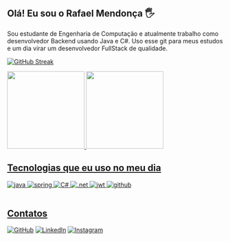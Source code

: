 ## Olá! Eu sou o Rafael Mendonça 🖐️
Sou estudante de Engenharia de Computação e atualmente trabalho como desenvolvedor Backend usando Java e C#.
Uso esse git para meus estudos e um dia virar um desenvolvedor FullStack de qualidade.

[![GitHub Streak](https://streak-stats.demolab.com/?user=rmc741&theme=midnight-purple)](https://git.io/streak-stats)
<div align="left">
  <a href="https://github.com/rmc741">
  <img height="180em" src="https://github-readme-stats.vercel.app/api?username=rmc741&show_icons=true&theme=midnight-purple"/>
  <img height="180em" src="https://github-readme-stats.vercel.app/api/top-langs/?username=rmc741&layout=compact&theme=midnight-purple"/>
</div>

## Tecnologias que eu uso no meu dia
<div>
  <img alt="java" src="https://img.shields.io/badge/java-%23ED8B00.svg?style=for-the-badge&logo=openjdk&logoColor=white" />
  <img alt="spring" src="https://img.shields.io/badge/Spring-6DB33F?style=for-the-badge&logo=spring&logoColor=white" />
  <img alt="C#" src="https://img.shields.io/badge/c%23-%23239120.svg?style=for-the-badge&logo=c-sharp&logoColor=white" />	
  <img alt=".net" src="https://img.shields.io/badge/.NET-5C2D91?style=for-the-badge&logo=.net&logoColor=white" />
  <img alt="jwt" src="https://img.shields.io/badge/JWT-black?style=for-the-badge&logo=JSON%20web%20tokens" />
  <img alt="github" src="https://img.shields.io/badge/GitHub-100000?style=for-the-badge&logo=github&logoColor=white" />
</div><br/>

## Contatos  
<p>
	<a href="https://github.com/rmc741"><img src="https://img.icons8.com/bubbles/50/000000/github.png" alt="GitHub"/></a>
	<a href="https://www.linkedin.com/in/rafael-mendon%C3%A7a-de-carvalho-099b65211/"><img src="https://img.icons8.com/bubbles/50/000000/linkedin.png" alt="LinkedIn"/></a>
	<a href="https://www.instagram.com/rafael__dev/"><img src="https://img.icons8.com/bubbles/50/000000/instagram.png" alt="Instagram"/></a>
</p>
